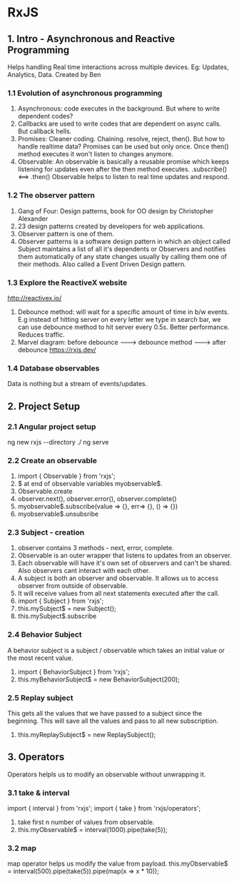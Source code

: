 # RxJS

## 1. Intro - Asynchronous and Reactive Programming
Helps handling Real time interactions across multiple devices. Eg: Updates, Analytics, Data.
Created by Ben

### 1.1 Evolution of asynchronous programming
1. Asynchronous: code executes in the background. But where to write dependent codes?
2. Callbacks are used to write codes that are dependent on async calls. But callback hells.
3. Promises: Cleaner coding. Chaining. resolve, reject, then(). But how to handle realtime data? Promises can be used but only once. Once then() method executes it won't listen to changes anymore.
4. Observable: An observable is basically a reusable promise which keeps listening for updates even after the then method executes. .subscribe() <==> .then()
Observable helps to listen to real time updates and respond.

### 1.2 The observer pattern
1. Gang of Four: Design patterns, book for OO design by Christopher Alexander
2. 23 design patterns created by developers for web applications.
3. Observer pattern is one of them.
4. Observer patterns is a software design pattern in which an object called Subject maintains a list of all it's dependents or Observers and notifies them automatically of any state changes usually by calling them one of their methods.
Also called a Event Driven Design pattern.

### 1.3 Explore the ReactiveX website
http://reactivex.io/
1. Debounce method: will wait for a specific amount of time in b/w events. E.g instead of hitting server on every letter we type in search bar, we can use debounce method to hit server every 0.5s. Better performance. Reduces traffic.
2. Marvel diagram: before debounce ---> debounce method ---> after debounce
https://rxjs.dev/

### 1.4 Database observables
Data is nothing but a stream of events/updates.

## 2. Project Setup
### 2.1 Angular project setup
ng new rxjs --directory ./
ng serve

### 2.2 Create an observable
1. import { Observable } from 'rxjs';
2. $ at end of observable variables myobservable$.
3. Observable.create
4. observer.next(), observer.error(), observer.complete()
5. myobservable$.subscribe(value => {}, err=> {}, () => {})
6. myobservable$.unsubsribe

### 2.3 Subject - creation
1. observer contains 3 methods - next, error, complete.
2. Observable is an outer wrapper that listens to updates from an observer.
3. Each observable will have it's own set of observers and can't be shared. Also observers cant interact with each other.
4. A subject is both an observer and observable. It allows us to access observer from outside of observable.
5. It will receive values from all next statements executed after the call.
6. import { Subject } from 'rxjs';
7. this.mySubject$ = new Subject();
8. this.mySubject$.subscribe

### 2.4 Behavior Subject
A behavior subject is a subject / observable which takes an initial value or the most recent value.
1. import { BehaviorSubject } from 'rxjs';
2. this.myBehaviorSubject$ = new BehaviorSubject(200);

### 2.5 Replay subject
This gets all the values that we have passed to a subject since the beginning. This will save all the values and pass to all new subscription.
1. this.myReplaySubject$ = new ReplaySubject();

## 3. Operators
Operators helpls us to modify an observable without unwrapping it.
### 3.1 take & interval
import { interval } from 'rxjs';
import { take } from 'rxjs/operators';
1. take first n number of values from observable.
2. this.myObservable$ = interval(1000).pipe(take(5));

### 3.2 map
map operator helps us modify the value from payload.
this.myObservable$ = interval(500).pipe(take(5)).pipe(map(x => x * 10));
